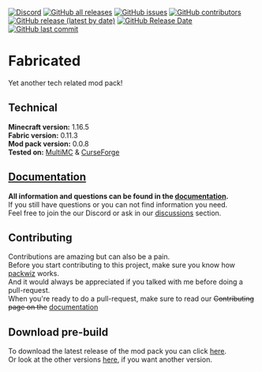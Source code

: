 [![Discord](https://img.shields.io/discord/817130660527079515?style=for-the-badge)](https://discord.gg/qUbJye86UN)
[![GitHub all releases](https://img.shields.io/github/downloads/GayCookie/Fabricated/total?style=for-the-badge)](https://github.com/gaycookie/Fabricated/releases/latest)
[![GitHub issues](https://img.shields.io/github/issues-raw/GayCookie/Fabricated?style=for-the-badge)](https://github.com/gaycookie/Fabricated/issues)
[![GitHub contributors](https://img.shields.io/github/contributors/GayCookie/Fabricated?style=for-the-badge)](https://github.com/gaycookie/Fabricated/graphs/contributors)  
[![GitHub release (latest by date)](https://img.shields.io/github/v/release/GayCookie/Fabricated?style=for-the-badge)](https://github.com/gaycookie/Fabricated/releases/latest)
[![GitHub Release Date](https://img.shields.io/github/release-date/GayCookie/Fabricated?style=for-the-badge)](https://github.com/gaycookie/Fabricated/releases/latest)
[![GitHub last commit](https://img.shields.io/github/last-commit/GayCookie/Fabricated?style=for-the-badge)](https://github.com/gaycookie/Fabricated/commit/main)

# Fabricated
Yet another tech related mod pack!

## Technical
**Minecraft version:** 1.16.5  
**Fabric version:** 0.11.3  
**Mod pack version:** 0.0.8  
**Tested on:** [MultiMC] & [CurseForge]

## [Documentation]
**All information and questions can be found in the [documentation].**  
If you still have questions or you can not find information you need.  
Feel free to join the our Discord or ask in our [discussions] section.

## Contributing
Contributions are amazing but can also be a pain.  
Before you start contributing to this project, make sure you know how [packwiz] works.  
And it would always be appreciated if you talked with me before doing a pull-request.  
When you're ready to do a pull-request, make sure to read our ~~Contributing page on the~~ [documentation]

## Download pre-build
To download the latest release of the mod pack you can click [here](https://github.com/gaycookie/Fabricated/releases/latest).  
Or look at the other versions [here](https://github.com/gaycookie/Fabricated/tags), if you want another version.

[Discord]: https://discord.gg/qUbJye86UN
[discussions]: https://github.com/gaycookie/Fabricated/discussions
[documentation]: https://github.com/gaycookie/Fabricated/wiki
[MultiMC]: https://multimc.org/
[CurseForge]: https://curseforge.overwolf.com/
[packwiz]: https://github.com/comp500/packwiz